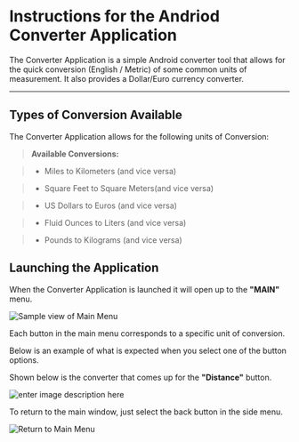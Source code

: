 Instructions for the Andriod Converter Application
===================


The Converter Application is a simple Android converter tool that allows for the quick conversion (English / Metric) of some common units of measurement.  It also provides a Dollar/Euro currency converter.

----------


Types of Conversion Available
-------------

The Converter Application allows for the following units of Conversion:

> **Available Conversions:**

>- Miles to Kilometers (and vice versa)

>- Square Feet to Square Meters(and vice versa)

>- US Dollars to Euros (and vice versa)

>- Fluid Ounces to Liters (and vice versa)

>- Pounds to Kilograms (and vice versa)

Launching the Application
-------------

When the Converter Application is launched it will open up to the **"MAIN"** menu.


![Sample view of Main Menu](https://github.com/gt-ud-softeng/6300Fall15mdonaher3/blob/master/Assignment4/MainConverterMenu.jpeg
 "Main menu")
 


Each button in the main menu corresponds to a specific unit of conversion.    

Below is an example of what is expected when you select one of the button options.

Shown below is the converter that comes up for the **"Distance"** button.

![enter image description here](https://github.com/gt-ud-softeng/6300Fall15mdonaher3/blob/master/Assignment4/SampleSubConverter.jpeg "Converter Window") 

To return to the main window, just select the back button in the side menu.

![Return to Main Menu](https://github.com/gt-ud-softeng/6300Fall15mdonaher3/blob/master/Assignment4/backToMain.jpeg "Back button")

